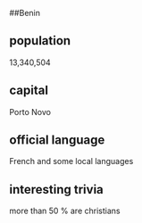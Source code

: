 ##Benin
## population
13,340,504

## capital
Porto Novo
 
## official language
French and some local languages

## interesting trivia
more than 50 % are christians


